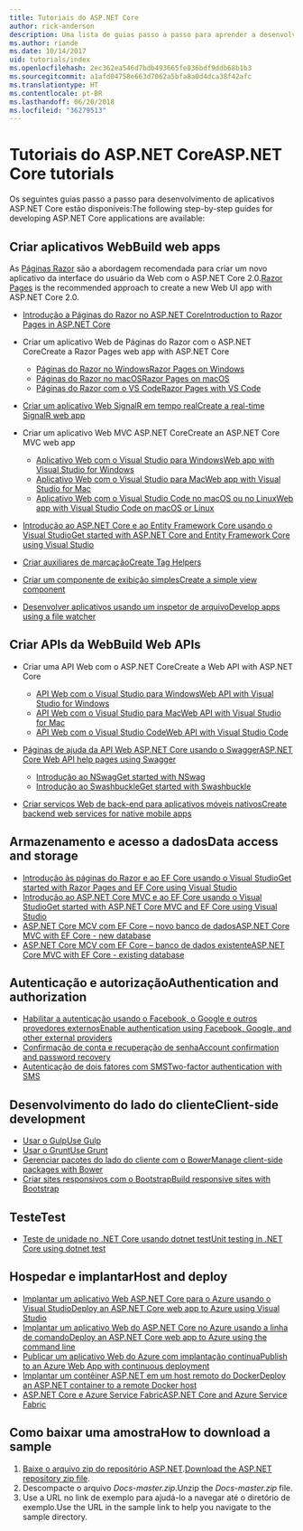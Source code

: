 ```yaml
---
title: Tutoriais do ASP.NET Core
author: rick-anderson
description: Uma lista de guias passo a passo para aprender a desenvolver aplicativos ASP.NET Core.
ms.author: riande
ms.date: 10/14/2017
uid: tutorials/index
ms.openlocfilehash: 2ec362ea546d7bdb493665fe836bdf9ddb68b1b3
ms.sourcegitcommit: a1afd04758e663d7062a5bfa8a0d4dca38f42afc
ms.translationtype: HT
ms.contentlocale: pt-BR
ms.lasthandoff: 06/20/2018
ms.locfileid: "36279513"
---
```

# <a name="aspnet-core-tutorials"></a><span data-ttu-id="44051-103">Tutoriais do ASP.NET Core</span><span class="sxs-lookup"><span data-stu-id="44051-103">ASP.NET Core tutorials</span></span>

<span data-ttu-id="44051-104">Os seguintes guias passo a passo para desenvolvimento de aplicativos ASP.NET Core estão disponíveis:</span><span class="sxs-lookup"><span data-stu-id="44051-104">The following step-by-step guides for developing ASP.NET Core applications are available:</span></span>

## <a name="build-web-apps"></a><span data-ttu-id="44051-105">Criar aplicativos Web</span><span class="sxs-lookup"><span data-stu-id="44051-105">Build web apps</span></span>

<span data-ttu-id="44051-106">As [Páginas Razor](xref:razor-pages/index) são a abordagem recomendada para criar um novo aplicativo da interface do usuário da Web com o ASP.NET Core 2.0.</span><span class="sxs-lookup"><span data-stu-id="44051-106">[Razor Pages](xref:razor-pages/index) is the recommended approach to create a new Web UI app with ASP.NET Core 2.0.</span></span>

* [<span data-ttu-id="44051-107">Introdução a Páginas do Razor no ASP.NET Core</span><span class="sxs-lookup"><span data-stu-id="44051-107">Introduction to Razor Pages in ASP.NET Core</span></span>](xref:razor-pages/index)
* <span data-ttu-id="44051-108">Criar um aplicativo Web de Páginas do Razor com o ASP.NET Core</span><span class="sxs-lookup"><span data-stu-id="44051-108">Create a Razor Pages web app with ASP.NET Core</span></span>

   * [<span data-ttu-id="44051-109">Páginas do Razor no Windows</span><span class="sxs-lookup"><span data-stu-id="44051-109">Razor Pages on Windows</span></span>](xref:tutorials/razor-pages/index)
   * [<span data-ttu-id="44051-110">Páginas do Razor no macOS</span><span class="sxs-lookup"><span data-stu-id="44051-110">Razor Pages on macOS</span></span>](xref:tutorials/razor-pages-mac/index)
   * [<span data-ttu-id="44051-111">Páginas do Razor com o VS Code</span><span class="sxs-lookup"><span data-stu-id="44051-111">Razor Pages with VS Code</span></span>](xref:tutorials/razor-pages-vsc/index)  

* [<span data-ttu-id="44051-112">Criar um aplicativo Web SignalR em tempo real</span><span class="sxs-lookup"><span data-stu-id="44051-112">Create a real-time SignalR web app</span></span>](xref:tutorials/signalr)

* <span data-ttu-id="44051-113">Criar um aplicativo Web MVC ASP.NET Core</span><span class="sxs-lookup"><span data-stu-id="44051-113">Create an ASP.NET Core MVC web app</span></span>

   * [<span data-ttu-id="44051-114">Aplicativo Web com o Visual Studio para Windows</span><span class="sxs-lookup"><span data-stu-id="44051-114">Web app with Visual Studio for Windows</span></span>](xref:tutorials/first-mvc-app/index)
   * [<span data-ttu-id="44051-115">Aplicativo Web com o Visual Studio para Mac</span><span class="sxs-lookup"><span data-stu-id="44051-115">Web app with Visual Studio for Mac</span></span>](xref:tutorials/first-mvc-app-mac/index)
   * [<span data-ttu-id="44051-116">Aplicativo Web com o Visual Studio Code no macOS ou no Linux</span><span class="sxs-lookup"><span data-stu-id="44051-116">Web app with Visual Studio Code on macOS or Linux</span></span>](xref:tutorials/first-mvc-app-xplat/index)

* [<span data-ttu-id="44051-117">Introdução ao ASP.NET Core e ao Entity Framework Core usando o Visual Studio</span><span class="sxs-lookup"><span data-stu-id="44051-117">Get started with ASP.NET Core and Entity Framework Core using Visual Studio</span></span>](xref:data/ef-mvc/index)
* [<span data-ttu-id="44051-118">Criar auxiliares de marcação</span><span class="sxs-lookup"><span data-stu-id="44051-118">Create Tag Helpers</span></span>](xref:mvc/views/tag-helpers/authoring)
* [<span data-ttu-id="44051-119">Criar um componente de exibição simples</span><span class="sxs-lookup"><span data-stu-id="44051-119">Create a simple view component</span></span>](xref:mvc/views/view-components#walkthrough-creating-a-simple-view-component)
* [<span data-ttu-id="44051-120">Desenvolver aplicativos usando um inspetor de arquivo</span><span class="sxs-lookup"><span data-stu-id="44051-120">Develop apps using a file watcher</span></span>](xref:tutorials/dotnet-watch)

## <a name="build-web-apis"></a><span data-ttu-id="44051-121">Criar APIs da Web</span><span class="sxs-lookup"><span data-stu-id="44051-121">Build Web APIs</span></span>

* <span data-ttu-id="44051-122">Criar uma API Web com o ASP.NET Core</span><span class="sxs-lookup"><span data-stu-id="44051-122">Create a Web API with ASP.NET Core</span></span>

  * [<span data-ttu-id="44051-123">API Web com o Visual Studio para Windows</span><span class="sxs-lookup"><span data-stu-id="44051-123">Web API with Visual Studio for Windows</span></span>](xref:tutorials/first-web-api)
  * [<span data-ttu-id="44051-124">API Web com o Visual Studio para Mac</span><span class="sxs-lookup"><span data-stu-id="44051-124">Web API with Visual Studio for Mac</span></span>](xref:tutorials/first-web-api-mac)
  * [<span data-ttu-id="44051-125">API Web com o Visual Studio Code</span><span class="sxs-lookup"><span data-stu-id="44051-125">Web API with Visual Studio Code</span></span>](xref:tutorials/web-api-vsc)

* [<span data-ttu-id="44051-126">Páginas de ajuda da API Web ASP.NET Core usando o Swagger</span><span class="sxs-lookup"><span data-stu-id="44051-126">ASP.NET Core Web API help pages using Swagger</span></span>](xref:tutorials/web-api-help-pages-using-swagger)
  * [<span data-ttu-id="44051-127">Introdução ao NSwag</span><span class="sxs-lookup"><span data-stu-id="44051-127">Get started with NSwag</span></span>](xref:tutorials/get-started-with-nswag)
  * [<span data-ttu-id="44051-128">Introdução ao Swashbuckle</span><span class="sxs-lookup"><span data-stu-id="44051-128">Get started with Swashbuckle</span></span>](xref:tutorials/get-started-with-swashbuckle)

* [<span data-ttu-id="44051-129">Criar serviços Web de back-end para aplicativos móveis nativos</span><span class="sxs-lookup"><span data-stu-id="44051-129">Create backend web services for native mobile apps</span></span>](xref:mobile/native-mobile-backend)

## <a name="data-access-and-storage"></a><span data-ttu-id="44051-130">Armazenamento e acesso a dados</span><span class="sxs-lookup"><span data-stu-id="44051-130">Data access and storage</span></span>

* [<span data-ttu-id="44051-131">Introdução às páginas do Razor e ao EF Core usando o Visual Studio</span><span class="sxs-lookup"><span data-stu-id="44051-131">Get started with Razor Pages and EF Core using Visual Studio</span></span>](xref:data/ef-rp/intro)
* [<span data-ttu-id="44051-132">Introdução ao ASP.NET Core MVC e ao EF Core usando o Visual Studio</span><span class="sxs-lookup"><span data-stu-id="44051-132">Get started with ASP.NET Core MVC and EF Core using Visual Studio</span></span>](xref:data/ef-mvc/index)
* [<span data-ttu-id="44051-133">ASP.NET Core MCV com EF Core – novo banco de dados</span><span class="sxs-lookup"><span data-stu-id="44051-133">ASP.NET Core MVC with EF Core - new database</span></span>](/ef/core/get-started/aspnetcore/new-db)
* [<span data-ttu-id="44051-134">ASP.NET Core MCV com EF Core – banco de dados existente</span><span class="sxs-lookup"><span data-stu-id="44051-134">ASP.NET Core MVC with EF Core - existing database</span></span>](/ef/core/get-started/aspnetcore/existing-db)

## <a name="authentication-and-authorization"></a><span data-ttu-id="44051-135">Autenticação e autorização</span><span class="sxs-lookup"><span data-stu-id="44051-135">Authentication and authorization</span></span>

* [<span data-ttu-id="44051-136">Habilitar a autenticação usando o Facebook, o Google e outros provedores externos</span><span class="sxs-lookup"><span data-stu-id="44051-136">Enable authentication using Facebook, Google, and other external providers</span></span>](xref:security/authentication/social/index)
* [<span data-ttu-id="44051-137">Confirmação de conta e recuperação de senha</span><span class="sxs-lookup"><span data-stu-id="44051-137">Account confirmation and password recovery</span></span>](xref:security/authentication/accconfirm)
* [<span data-ttu-id="44051-138">Autenticação de dois fatores com SMS</span><span class="sxs-lookup"><span data-stu-id="44051-138">Two-factor authentication with SMS</span></span>](xref:security/authentication/2fa)

## <a name="client-side-development"></a><span data-ttu-id="44051-139">Desenvolvimento do lado do cliente</span><span class="sxs-lookup"><span data-stu-id="44051-139">Client-side development</span></span>

* [<span data-ttu-id="44051-140">Usar o Gulp</span><span class="sxs-lookup"><span data-stu-id="44051-140">Use Gulp</span></span>](xref:client-side/using-gulp)
* [<span data-ttu-id="44051-141">Usar o Grunt</span><span class="sxs-lookup"><span data-stu-id="44051-141">Use Grunt</span></span>](xref:client-side/using-grunt)
* [<span data-ttu-id="44051-142">Gerenciar pacotes do lado do cliente com o Bower</span><span class="sxs-lookup"><span data-stu-id="44051-142">Manage client-side packages with Bower</span></span>](xref:client-side/bower)
* [<span data-ttu-id="44051-143">Criar sites responsivos com o Bootstrap</span><span class="sxs-lookup"><span data-stu-id="44051-143">Build responsive sites with Bootstrap</span></span>](xref:client-side/bootstrap)

## <a name="test"></a><span data-ttu-id="44051-144">Teste</span><span class="sxs-lookup"><span data-stu-id="44051-144">Test</span></span>

* [<span data-ttu-id="44051-145">Teste de unidade no .NET Core usando dotnet test</span><span class="sxs-lookup"><span data-stu-id="44051-145">Unit testing in .NET Core using dotnet test</span></span>](/dotnet/articles/core/testing/unit-testing-with-dotnet-test)

## <a name="host-and-deploy"></a><span data-ttu-id="44051-146">Hospedar e implantar</span><span class="sxs-lookup"><span data-stu-id="44051-146">Host and deploy</span></span>

* [<span data-ttu-id="44051-147">Implantar um aplicativo Web ASP.NET Core para o Azure usando o Visual Studio</span><span class="sxs-lookup"><span data-stu-id="44051-147">Deploy an ASP.NET Core web app to Azure using Visual Studio</span></span>](xref:tutorials/publish-to-azure-webapp-using-vs)
* [<span data-ttu-id="44051-148">Implantar um aplicativo Web do ASP.NET Core no Azure usando a linha de comando</span><span class="sxs-lookup"><span data-stu-id="44051-148">Deploy an ASP.NET Core web app to Azure using the command line</span></span>](xref:tutorials/publish-to-azure-webapp-using-cli)
* [<span data-ttu-id="44051-149">Publicar um aplicativo Web do Azure com implantação contínua</span><span class="sxs-lookup"><span data-stu-id="44051-149">Publish to an Azure Web App with continuous deployment</span></span>](xref:host-and-deploy/azure-apps/azure-continuous-deployment)
* [<span data-ttu-id="44051-150">Implantar um contêiner ASP.NET em um host remoto do Docker</span><span class="sxs-lookup"><span data-stu-id="44051-150">Deploy an ASP.NET container to a remote Docker host</span></span>](/azure/vs-azure-tools-docker-hosting-web-apps-in-docker)
* [<span data-ttu-id="44051-151">ASP.NET Core e Azure Service Fabric</span><span class="sxs-lookup"><span data-stu-id="44051-151">ASP.NET Core and Azure Service Fabric</span></span>](/azure/service-fabric/service-fabric-add-a-web-frontend)

<a name="download"></a>
## <a name="how-to-download-a-sample"></a><span data-ttu-id="44051-152">Como baixar uma amostra</span><span class="sxs-lookup"><span data-stu-id="44051-152">How to download a sample</span></span>

1. <span data-ttu-id="44051-153">[Baixe o arquivo zip do repositório ASP.NET](https://codeload.github.com/aspnet/Docs/zip/master).</span><span class="sxs-lookup"><span data-stu-id="44051-153">[Download the ASP.NET repository zip file](https://codeload.github.com/aspnet/Docs/zip/master).</span></span>
1. <span data-ttu-id="44051-154">Descompacte o arquivo *Docs-master.zip*.</span><span class="sxs-lookup"><span data-stu-id="44051-154">Unzip the *Docs-master.zip* file.</span></span>
1. <span data-ttu-id="44051-155">Use a URL no link de exemplo para ajudá-lo a navegar até o diretório de exemplo.</span><span class="sxs-lookup"><span data-stu-id="44051-155">Use the URL in the sample link to help you navigate to the sample directory.</span></span>
